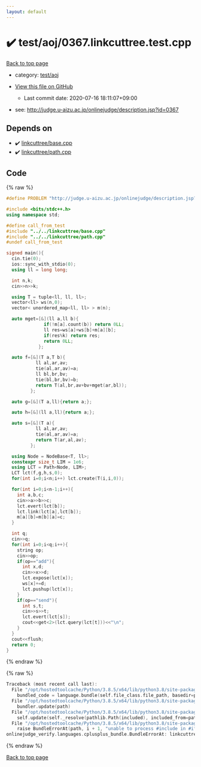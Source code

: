 ```yaml
---
layout: default
---
```


<!-- mathjax config similar to math.stackexchange -->
<script type="text/javascript" async
  src="https://cdnjs.cloudflare.com/ajax/libs/mathjax/2.7.5/MathJax.js?config=TeX-MML-AM_CHTML">
</script>
<script type="text/x-mathjax-config">
  MathJax.Hub.Config({
    TeX: { equationNumbers: { autoNumber: "AMS" }},
    tex2jax: {
      inlineMath: [ ['$','$'] ],
      processEscapes: true
    },
    "HTML-CSS": { matchFontHeight: false },
    displayAlign: "left",
    displayIndent: "2em"
  });
</script>

<script type="text/javascript" src="https://cdnjs.cloudflare.com/ajax/libs/jquery/3.4.1/jquery.min.js"></script>
<script src="https://cdn.jsdelivr.net/npm/jquery-balloon-js@1.1.2/jquery.balloon.min.js" integrity="sha256-ZEYs9VrgAeNuPvs15E39OsyOJaIkXEEt10fzxJ20+2I=" crossorigin="anonymous"></script>
<script type="text/javascript" src="../../../assets/js/copy-button.js"></script>
<link rel="stylesheet" href="../../../assets/css/copy-button.css" />


# :heavy_check_mark: test/aoj/0367.linkcuttree.test.cpp

<a href="../../../index.html">Back to top page</a>

* category: <a href="../../../index.html#0d0c91c0cca30af9c1c9faef0cf04aa9">test/aoj</a>
* <a href="{{ site.github.repository_url }}/blob/master/test/aoj/0367.linkcuttree.test.cpp">View this file on GitHub</a>
    - Last commit date: 2020-07-16 18:11:07+09:00


* see: <a href="http://judge.u-aizu.ac.jp/onlinejudge/description.jsp?id=0367">http://judge.u-aizu.ac.jp/onlinejudge/description.jsp?id=0367</a>


## Depends on

* :heavy_check_mark: <a href="../../../library/linkcuttree/base.cpp.html">linkcuttree/base.cpp</a>
* :heavy_check_mark: <a href="../../../library/linkcuttree/path.cpp.html">linkcuttree/path.cpp</a>


## Code

<a id="unbundled"></a>
{% raw %}
```cpp
#define PROBLEM "http://judge.u-aizu.ac.jp/onlinejudge/description.jsp?id=0367"

#include <bits/stdc++.h>
using namespace std;

#define call_from_test
#include "../../linkcuttree/base.cpp"
#include "../../linkcuttree/path.cpp"
#undef call_from_test

signed main(){
  cin.tie(0);
  ios::sync_with_stdio(0);
  using ll = long long;

  int n,k;
  cin>>n>>k;

  using T = tuple<ll, ll, ll>;
  vector<ll> ws(n,0);
  vector< unordered_map<ll, ll> > m(n);

  auto mget=[&](ll a,ll b){
              if(!m[a].count(b)) return 0LL;
              ll res=ws[a]+ws[b]+m[a][b];
              if(res%k) return res;
              return 0LL;
            };

  auto f=[&](T a,T b){
           ll al,ar,av;
           tie(al,ar,av)=a;
           ll bl,br,bv;
           tie(bl,br,bv)=b;
           return T(al,br,av+bv+mget(ar,bl));
         };

  auto g=[&](T a,ll){return a;};

  auto h=[&](ll a,ll){return a;};

  auto s=[&](T a){
           ll al,ar,av;
           tie(al,ar,av)=a;
           return T(ar,al,av);
         };

  using Node = NodeBase<T, ll>;
  constexpr size_t LIM = 1e6;
  using LCT = Path<Node, LIM>;
  LCT lct(f,g,h,s,0);
  for(int i=0;i<n;i++) lct.create(T(i,i,0));

  for(int i=0;i<n-1;i++){
    int a,b,c;
    cin>>a>>b>>c;
    lct.evert(lct[b]);
    lct.link(lct[a],lct[b]);
    m[a][b]=m[b][a]=c;
  }

  int q;
  cin>>q;
  for(int i=0;i<q;i++){
    string op;
    cin>>op;
    if(op=="add"){
      int x,d;
      cin>>x>>d;
      lct.expose(lct[x]);
      ws[x]+=d;
      lct.pushup(lct[x]);
    }
    if(op=="send"){
      int s,t;
      cin>>s>>t;
      lct.evert(lct[s]);
      cout<<get<2>(lct.query(lct[t]))<<"\n";
    }
  }
  cout<<flush;
  return 0;
}

```
{% endraw %}

<a id="bundled"></a>
{% raw %}
```cpp
Traceback (most recent call last):
  File "/opt/hostedtoolcache/Python/3.8.5/x64/lib/python3.8/site-packages/onlinejudge_verify/docs.py", line 349, in write_contents
    bundled_code = language.bundle(self.file_class.file_path, basedir=pathlib.Path.cwd())
  File "/opt/hostedtoolcache/Python/3.8.5/x64/lib/python3.8/site-packages/onlinejudge_verify/languages/cplusplus.py", line 185, in bundle
    bundler.update(path)
  File "/opt/hostedtoolcache/Python/3.8.5/x64/lib/python3.8/site-packages/onlinejudge_verify/languages/cplusplus_bundle.py", line 399, in update
    self.update(self._resolve(pathlib.Path(included), included_from=path))
  File "/opt/hostedtoolcache/Python/3.8.5/x64/lib/python3.8/site-packages/onlinejudge_verify/languages/cplusplus_bundle.py", line 398, in update
    raise BundleErrorAt(path, i + 1, "unable to process #include in #if / #ifdef / #ifndef other than include guards")
onlinejudge_verify.languages.cplusplus_bundle.BundleErrorAt: linkcuttree/path.cpp: line 6: unable to process #include in #if / #ifdef / #ifndef other than include guards

```
{% endraw %}

<a href="../../../index.html">Back to top page</a>

